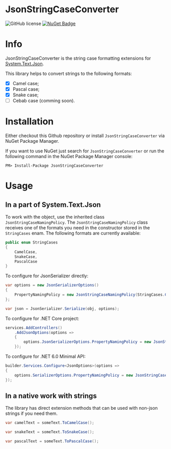 
# JsonStringCaseConverter

![GitHub license](https://img.shields.io/badge/license-MIT-blue.svg)
[![NuGet Badge](https://buildstats.info/nuget/JsonStringCaseConverter)](https://www.nuget.org/packages/JsonStringCaseConverter/)

# Info

JsonStringCaseConverter is the string case formatting extensions for [System.Text.Json](https://docs.microsoft.com/en-us/dotnet/api/system.text.json?view=net-5.0).

This library helps to convert strings to the following formats:
- [x] Camel case;
- [x] Pascal case;
- [x] Snake case;
- [ ] Cebab case (comming soon).

# Installation

Either checkout this Github repository or install `JsonStringCaseConverter` via NuGet Package Manager. 

If you want to use NuGet just search for `JsonStringCaseConverter` or run the following command in the NuGet Package Manager console:

`PM> Install-Package JsonStringCaseConverter`

# Usage

## In a part of System.Text.Json

To work with the object, use the inherited class `JsonStringCaseNamingPolicy`.
The `JsonStringCaseNamingPolicy` class receives one of the formats you need in the constructor stored in the `StringCases` enam.
The following formats are currently available:

```csharp
public enum StringCases
{
    CamelCase,
    SnakeCase,
    PascalCase
}
```

To configure for JsonSerializer directly:

```csharp 
var options = new JsonSerializerOptions()
{
    PropertyNamingPolicy = new JsonStringCaseNamingPolicy(StringCases.CamelCase)
};

var json = JsonSerializer.Serialize(obj, options);
```

To configure for .NET Core project:

```csharp
services.AddControllers()
    .AddJsonOptions(options => 
    {
        options.JsonSerializerOptions.PropertyNamingPolicy = new JsonStringCaseNamingPolicy(StringCases.PascalCase)
    });
```

To configure for .NET 6.0 Minimal API:

```csharp
builder.Services.Configure<JsonOptions>(options =>
{
    options.SerializerOptions.PropertyNamingPolicy = new JsonStringCaseNamingPolicy(StringCases.SnakeCase));
});
```

## In a native work with strings

The library has direct extension methods that can be used with non-json strings if you need them.

```csharp
var camelText = someText.ToCamelCase();

var snakeText = someText.ToSnakeCase();

var pascalText = someText.ToPascalCase();
```
